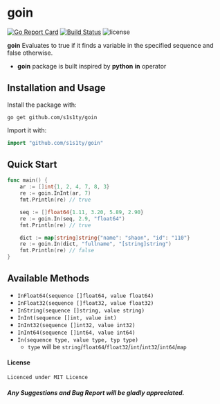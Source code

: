 # goin
[![Go Report Card](https://goreportcard.com/badge/github.com/s1s1ty/goin)](https://goreportcard.com/report/github.com/s1s1ty/goin)
[![Build Status](https://travis-ci.org/s1s1ty/goin.svg?branch=master)](https://travis-ci.org/s1s1ty/goin)
![license](https://img.shields.io/github/license/s1s1ty/goin.svg)


**goin** Evaluates to true if it finds a variable in the specified sequence and false otherwise.

* **goin** package is built inspired by **python** **in** operator

## Installation and Usage

Install the package with:
```
go get github.com/s1s1ty/goin
```
Import it with:
```go
import "github.com/s1s1ty/goin"
```

## Quick Start

```go
func main() {
	ar := []int{1, 2, 4, 7, 8, 3}
	re := goin.InInt(ar, 7)
	fmt.Println(re) // true

	seq := []float64{1.11, 3.20, 5.89, 2.90}
	re := goin.In(seq, 2.9, "float64")
	fmt.Println(re) // true

	dict := map[string]string{"name": "shaon", "id": "110"}
	re := goin.In(dict, "fullname", "[string]string")
	fmt.Println(re) // false
}
```
## Available Methods

- `InFloat64(sequence []float64, value float64)`
- `InFloat32(sequence []float32, value float32)`
- `InString(sequence []string, value string)`
- `InInt(sequence []int, value int)`
- `InInt32(sequence []int32, value int32)`
- `InInt64(sequence []int64, value int64)`
- `In(sequence type, value type, typ type)`
	* `type` will be `string`/`float64`/`float32`/`int`/`int32`/`int64`/`map`


#### License
    Licenced under MIT Licence

##### Any Suggestions and Bug Report will be gladly appreciated.